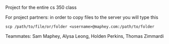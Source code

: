 Project for the entire cs 350 class

For project partners: in order to copy files to the server you will type this

`scp /path/to/file/or/folder <username>@maphey.com:/path/to/folder`

Teammates: Sam Maphey, Alysa Leong, Holden Perkins, Thomas Zimmardi
